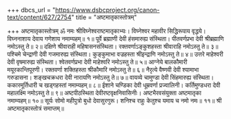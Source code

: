 +++
dbcs_url = "https://www.dsbcproject.org/canon-text/content/627/2754"
title = "अष्टमातृकास्तोत्रम्"

+++
अष्टमातृकास्तोत्रम्
ॐ नमः श्रीविघ्नेश्वराष्टमातृकाभ्यः।
विघ्नेश्वर महावीर सिद्धिरूपाय वृद्धये। 
विघ्ननाशाय देवाय गणेशाय नमाम्यहम्॥ १॥
पूर्वे ब्रह्माणी देवी हंसमारुह्य संस्थिता। 
पीतवर्णप्रभा देवी श्रीब्रह्माणि नमोऽस्तु ते॥ २॥
दक्षिणे श्रीवाराही महिषासनसंस्थिता। 
रक्तवर्णाऽङ्कुशहस्ता श्रीवाराहि नमोऽस्तु ते॥ ३॥
पश्चिमे चेन्द्राणी देवी गजमारुह्य संस्थिता। 
कुङ्कुमाभा वज्रहस्ता श्री‍इन्द्राणि नमोऽस्तु ते॥ ४॥
उत्तरे माहेश्वरी देवी वृषमारुह्य संस्थिता। 
श्वेतवर्णप्रभा देवी  माहेश्वरि नमोऽस्तु ते॥ ५॥
आग्नेये बालकौमारी मयूरकान्तिपूरणी। 
रक्तवर्णा शक्तिहस्ता श्रीकौमारि नमोऽस्तु ते॥ ६॥
नैरृत्ये वैष्णवी देवी श्यामाभा गरुडासना। 
शङ्खचक्रधरा देवी नारायणि नमोऽस्तु ते॥ ७॥
वायव्ये चामुण्डा देवी सिंहमारुह्य संस्थिता। 
ककारमूर्तिधारी च खड्गहस्तां नमाम्यहम्॥ ८॥
ईशाने चण्डिका देवी धूम्रवर्णा प्रज्वालिनी। 
कर्तिमुण्डधरा देवी महालक्ष्मि नमोऽस्तु ते॥ ९॥
अष्टपीठस्थिता देवीरष्टवृक्षनिवासिनीः। 
अष्टभैरवसंयुक्ता अष्टमातृका नमाम्यहम्॥ १०॥
सूर्यः सोमो महीपुत्रो बुधो देवासुरगुरू। 
शनिश्च राहुः केतुश्च यमाय च नमो नमः॥ ११॥
श्री अष्टमातृकास्तोत्रं समाप्तम्॥
